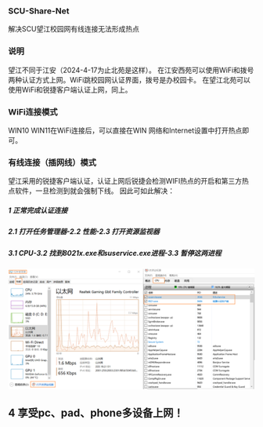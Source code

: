 ### SCU-Share-Net
解决SCU望江校园网有线连接无法形成热点
### 说明
望江不同于江安（2024-4-17为止北苑是这样）。
在江安西苑可以使用WiFi和拨号两种认证方式上网。WiFi跳校园网认证界面，拨号是办校园卡。
在望江北苑可以使用WiFi和锐捷客户端认证上网，同上。
### WiFi连接模式
WIN10 WIN11在WiFi连接后，可以直接在WIN 网络和Internet设置中打开热点即可。
### 有线连接（插网线）模式
望江采用的锐捷客户端认证，认证上网后锐捷会检测WIFI热点的开启和第三方热点软件，一旦检测到就会强制下线。
因此可如此解决：
##### 1 正常完成认证连接
##### 2.1 打开任务管理器-2.2 性能-2.3 打开资源监视器
##### 3.1 CPU-3.2 找到8021x.exe和suservice.exe进程-3.3 暂停这两进程
![](https://github.com/JessBobby/SCU-Share-Net/blob/main/1.png)  
## 4 享受pc、pad、phone多设备上网！
